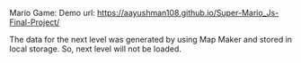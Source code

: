 Mario Game:
Demo url: https://aayushman108.github.io/Super-Mario_Js-Final-Project/

The data for the next level was generated by using Map Maker and stored in local storage. So, next level will not be loaded.
